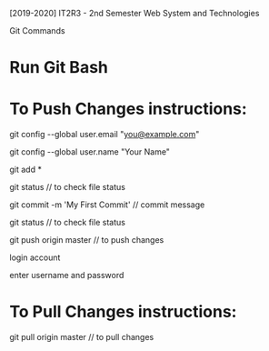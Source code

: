 [2019-2020] IT2R3 - 2nd Semester
Web System and Technologies

Git Commands

# Run Git Bash
# To Push Changes instructions:
git config --global user.email "you@example.com"

git config --global user.name "Your Name"

git add *

git status // to check file status

git commit -m 'My First Commit' // commit message

git status // to check file status

git push origin master // to push changes

login account

enter username and password

# To Pull Changes instructions:
git pull origin master // to pull changes
